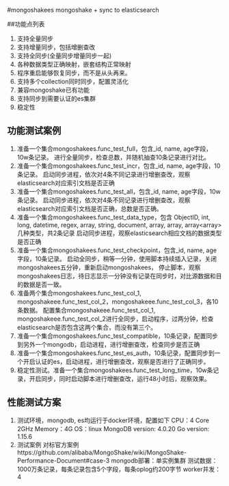 #mongoshakees
mongoshake + sync to elasticsearch

##功能点列表
1. 支持全量同步
2. 支持增量同步，包括增删查改
3. 支持全同步(全量同步增量同步一起)
4. 各种数据类型正确映射，嵌套结构正常映射
5. 程序重启能够恢复同步，而不是从头再来。
6. 支持多个collection同时同步，配置灵活化
7. 兼容mongoshake已有功能
8. 支持同步到需要认证的es集群
9. 稳定性

## 功能测试案例
1. 准备一个集合mongoshakees.func_test_full，包含_id, name, age字段，10w条记录。
   进行全量同步，检查总数，并随机抽查10条记录进行对比。
2. 准备一个集合mongoshakees.func_test_incr，包含_id, name, age字段，10条记录。
   启动同步进程，依次对4条不同记录进行增删查改，观察elasticsearch对应索引文档是否正确
3. 准备一个集合mongoshakees.func_test_all，包含_id, name, age字段，10w条记录。
   启动同步进程，依次对4条不同记录进行增删查改，观察elasticsearch对应索引文档是否正确，总数是否正确。
4. 准备一个集合mongoshakees.func_test_data_type，包含
   ObjectID, int, long, datetime, regex, array<int>, string, document, array<document>, array<string>, array<array<int>>
   几种类型，共2条记录
   启动同步进程，观察elasticsearch相应文档的数据类型是否正确
5. 准备一个集合mongoshakees.func_test_checkpoint，包含_id, name, age字段，10条记录。
   启动全同步，稍等一分钟，使用脚本持续插入记录，关闭mongoshakees五分钟，重新启动mongoshakees，
   停止脚本，观察mongoshakees日志，待日志显示一分钟没有记录在同步时，对比源数据和目的数据是否一致。
6. 准备两个集合mongoshakees.func_test_col_1, mongoshakeee.func_test_col_2，mongoshakeee.func_test_col_3，各10条数据。
   配置集合mongoshakeee.func_test_col_1, mongoshakeee.func_test_col_2进行全同步，启动程序，过两分钟，检查elasticsearch是否包含这两个集合，而没有第三个。
7. 准备一个集合mongoshakees.func_test_compatible，10条记录，配置同步到另外一个mongodb，启动进程，进行增删查改，检查同步是否正确
8. 准备一个集合mongoshakees.func_test_es_auth，10条记录，配置同步到一个开启认证的es，启动进程，进行增删查改，观察是否进行了正确同步。
9. 稳定性测试。准备一个集合mongoshakees.func_test_long_time，10w条记录，开启同步，同时启动脚本进行增删查改，运行48小时后，观察效果。

## 性能测试方案
1. 测试环境，mongodb, es均运行于docker环境，配置如下
   CPU：4 Core 2GHz
   Memory：4G
   OS：linux
   MongoDB version: 4.0.20
   Go version: 1.15.6
2. 测试案例
    对标官方案例https://github.com/alibaba/MongoShake/wiki/MongoShake-Performance-Document#case-3
    mongodb部署：单实例集群
    测试数据：1000万条记录，每条记录包含5个字段，每条oplog约200字节
    worker并发：4
   


